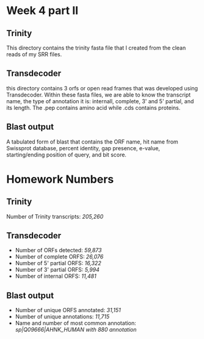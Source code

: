 # Week 4 part II 

## Trinity

This directory contains the trinity fasta file that I created from the clean reads of my SRR files.

## Transdecoder

this directory contains 3 orfs or open read frames that was developed using Transdecoder. Within these fasta files, we are able to know the transcript name, the type of annotation it is: internall, complete, 3' and 5' partial, and its length. The .pep contains amino acid while .cds contains proteins.

## Blast output 

A tabulated form of blast that contains the ORF name, hit name from Swissprot database, percent identity, gap presence, e-value, starting/ending position of query, and bit score. 

# Homework Numbers

## Trinity 

Number of Trinity transcripts: *205,260* 

## Transdecoder

- Number of ORFs detected: *59,873*
- Number of complete ORFS: *26,076*
- Number of 5' partial ORFS: *16,322*
- Number of 3' partial ORFS: *5,994*
- Number of internal ORFS: *11,481*

## Blast output

- Number of unique ORFS annotated: *31,151* 
- Number of unique annotations: *11,715*
- Name and number of most common annotation: *sp|Q09666|AHNK_HUMAN with 880 annotation* 

